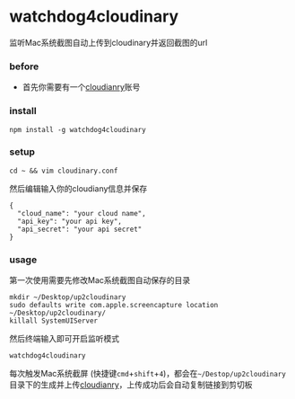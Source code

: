 # watchdog4cloudinary
监听Mac系统截图自动上传到cloudinary并返回截图的url


### before

* 首先你需要有一个[cloudianry](http://cloudinary.com/)账号

### install

```
npm install -g watchdog4cloudinary
```

### setup

```
cd ~ && vim cloudinary.conf
```

然后编辑输入你的cloudiany信息并保存

```
{
  "cloud_name": "your cloud name",
  "api_key": "your api key",
  "api_secret": "your api secret"
}
```

### usage

第一次使用需要先修改Mac系统截图自动保存的目录

```
mkdir ~/Desktop/up2cloudinary
sudo defaults write com.apple.screencapture location ~/Desktop/up2cloudinary/
killall SystemUIServer
```

然后终端输入即可开启监听模式

```
watchdog4cloudinary
```

每次触发Mac系统截屏 (快捷键`cmd`+`shift`+`4`)，都会在`~/Destop/up2cloudinary`目录下的生成并上传[cloudianry](http://cloudinary.com/)，上传成功后会自动复制链接到剪切板


